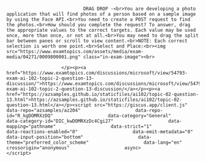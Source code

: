 <p class="card-text">
							
								DRAG DROP -<br>You are developing a photo application that will find photos of a person based on a sample image by using the Face API.<br>You need to create a POST request to find the photos.<br>How should you complete the request? To answer, drag the appropriate values to the correct targets. Each value may be used once, more than once, or not at all.<br>You may need to drag the split bar between panes or scroll to view content.<br>NOTE: Each correct selection is worth one point.<br>Select and Place:<br><img src="https://www.examtopics.com/assets/media/exam-media/04271/0009800001.png" class="in-exam-image"><br>
							
						</p><p><a href="https://www.examtopics.com/discussions/microsoft/view/54793-exam-ai-102-topic-2-question-13-discussion/">https://www.examtopics.com/discussions/microsoft/view/54793-exam-ai-102-topic-2-question-13-discussion/</a></p><p><a href="https://azsamples.github.io/staticfiles/ai102/topic-02-question-13.html">https://azsamples.github.io/staticfiles/ai102/topic-02-question-13.html</a></p><script src="https://giscus.app/client.js"                    data-repo="azsamples/az204"                    data-repo-id="R_kgDOMRXzDQ"                    data-category="General"                    data-category-id="DIC_kwDOMRXzDc4Cgi27"                    data-mapping="pathname"                    data-strict="1"                    data-reactions-enabled="0"                    data-emit-metadata="0"                    data-input-position="bottom"                    data-theme="preferred_color_scheme"                    data-lang="en"                    crossorigin="anonymous"                    async>                    </script>